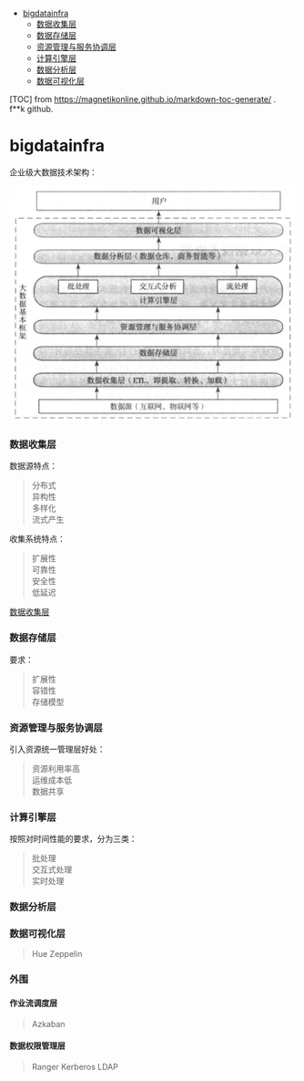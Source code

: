 - [bigdatainfra](#bigdatainfra)
	- [数据收集层](#数据收集层)
	- [数据存储层](#数据存储层)
	- [资源管理与服务协调层](#资源管理与服务协调层)
	- [计算引擎层](#计算引擎层)
	- [数据分析层](#数据分析层)
	- [数据可视化层](#数据可视化层)

[TOC] from https://magnetikonline.github.io/markdown-toc-generate/ .  
f**k github.  

# bigdatainfra

企业级大数据技术架构：

![企业级大数据技术体系](./img/img01.png)  

### 数据收集层

数据源特点：  
> 分布式  
> 异构性  
> 多样化  
> 流式产生  

收集系统特点：  
> 扩展性  
> 可靠性  
> 安全性  
> 低延迟  

[数据收集层](./post/bigdatainfa01.md)

### 数据存储层

要求：  
> 扩展性  
> 容错性  
> 存储模型  

### 资源管理与服务协调层

引入资源统一管理层好处：  
> 资源利用率高  
> 运维成本低  
> 数据共享  

### 计算引擎层

按照对时间性能的要求，分为三类：  
> 批处理  
> 交互式处理  
> 实时处理  

### 数据分析层

### 数据可视化层
> Hue
> Zeppelin

### 外围

#### 作业流调度层
> Azkaban

#### 数据权限管理层
> Ranger
> Kerberos
> LDAP
